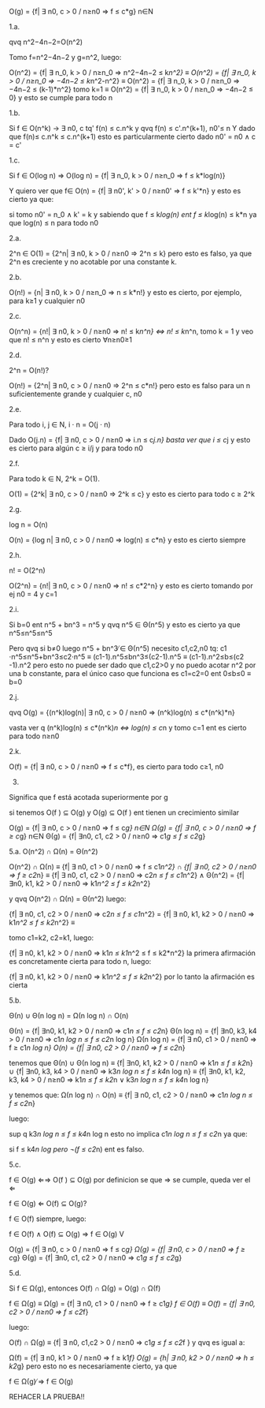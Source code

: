O(g) = {f| ∃ n0, c > 0 / n≥n0 ⇒ f ≤ c*g} n∈N

1.a.

qvq n^2−4n−2=O(n^2)

Tomo f=n^2−4n−2 y g=n^2, luego:

O(n^2) = {f| ∃ n_0, k > 0 / n≥n_0 ⇒ n^2−4n−2 ≤ k*n^2}
≡
O(n^2) = {f| ∃ n_0, k > 0 / n≥n_0 ⇒ −4n−2 ≤ k*n^2-n^2}
≡
O(n^2) = {f| ∃ n_0, k > 0 / n≥n_0 ⇒ −4n−2 ≤ (k-1)*n^2}
tomo k=1
≡
O(n^2) = {f| ∃ n_0, k > 0 / n≥n_0 ⇒ −4n−2 ≤ 0} y esto se cumple para todo n

1.b.

Si f ∈ O(n^k) → ∃ n0, c tq' f(n) ≤ c.n^k y qvq f(n) ≤ c'.n^(k+1), n0'≤ n
Y dado que f(n)≤ c.n^k ≤ c.n^(k+1) esto es particularmente cierto dado n0' = n0 ∧ c = c'

1.c.

Si f ∈ O(log n) ⇒ O(log n) = {f| ∃ n_0, k > 0 / n≥n_0 ⇒ f ≤ k*log(n)}

Y quiero ver que f∈ O(n) = {f| ∃ n0', k' > 0 / n≥n0' ⇒ f ≤ k'*n} y esto es cierto ya que:

si tomo n0' = n_0 ∧ k' = k y sabiendo que f ≤ k*log(n) ent f ≤ k*log(n) ≤ k*n ya que log(n) ≤ n para todo n0

2.a.

2^n ∈ O(1) = {2^n| ∃ n0, k > 0 / n≥n0 ⇒ 2^n ≤ k} pero esto es falso, ya que 2^n es creciente y no acotable por una constante k.

2.b.

O(n!) = {n| ∃ n0, k > 0 / n≥n_0 ⇒ n ≤ k*n!} y esto es cierto, por ejemplo, para k≥1 y cualquier n0

2.c.

O(n^n) = {n!| ∃ n0, k > 0 / n≥n0 ⇒ n! ≤ k*n^n}
⇔ n! ≤ k*n^n, tomo k = 1 y veo que n! ≤ n^n y esto es cierto ∀n≥n0≥1

2.d.

2^n = O(n!)?

O(n!) = {2^n| ∃ n0, c > 0 / n≥n0 ⇒ 2^n ≤ c*n!} pero esto es falso para un n suficientemente grande y cualquier c, n0

2.e.

Para todo i, j ∈ N, i · n = O(j · n)

Dado O(j.n) = {f| ∃ n0, c > 0 / n≥n0 ⇒ i.n ≤ c*j.n} basta ver que
i ≤ c*j y esto es cierto para algún c ≥ i/j y para todo n0

2.f.

Para todo k ∈ N, 2^k = O(1).

O(1) = {2^k| ∃ n0, c > 0 / n≥n0 ⇒ 2^k ≤ c} y esto es cierto para todo c ≥ 2^k

2.g.

log n = O(n)

O(n) = {log n| ∃ n0, c > 0 / n≥n0 ⇒ log(n) ≤ c*n}
y esto es cierto siempre

2.h.

n! = O(2^n)

O(2^n) = {n!| ∃ n0, c > 0 / n≥n0 ⇒ n! ≤ c*2^n} y esto es cierto tomando por ej n0 = 4 y c=1

2.i.

Si b=0 ent  n^5 + bn^3 = n^5 y qvq n^5 ∈ Θ(n^5) y esto es cierto ya que n^5≤n^5≤n^5

Pero qvq si b≠0 luego n^5 + bn^3 ̸∈ Θ(n^5) 
necesito c1,c2,n0 tq:
c1​⋅n^5≤n^5+bn^3≤c2​⋅n^5
≡
(c1-1).n^5≤bn^3≤(c2​-1).n^5
≡
(c1-1).n^2≤b≤(c2​-1).n^2 pero esto no puede ser dado que c1,c2>0 y no puedo acotar n^2 por una b constante, para el único caso que funciona es c1=c2=0 ent 0≤b≤0 ≡ b=0

2.j.

qvq O(g) = {(n^k)log(n)| ∃ n0, c > 0 / n≥n0 ⇒ (n^k)log(n) ≤ c*(n^k)*n}

vasta ver q (n^k)log(n) ≤ c*(n^k)*n ⇔ log(n) ≤ c*n y tomo c=1 ent es cierto para todo n≥n0

2.k.

O(f) = {f| ∃ n0, c > 0 / n≥n0 ⇒ f ≤ c*f}, es cierto para todo c≥1, n0

3.

Significa que f está acotada superiormente por g

si tenemos O(f ) ⊆ O(g) y O(g) ⊆ O(f ) ent tienen un crecimiento similar

O(g) = {f| ∃ n0, c > 0 / n≥n0 ⇒ f ≤ c*g} n∈N
Ω(g) = {f| ∃ n0, c > 0 / n≥n0 ⇒ f ≥ c*g} n∈N
Θ(g) = {f| ∃n0, c1, c2 > 0 / n≥n0 ⇒ c1*g ≤ f ≤ c2*g}

5.a.
O(n^2) ∩ Ω(n) = Θ(n^2)

O(n^2) ∩ Ω(n) ≡ 
{f| ∃ n0, c1 > 0 / n≥n0 ⇒ f ≤ c1*n^2} ∩ {f| ∃ n0, c2 > 0 / n≥n0 ⇒ f ≥ c2*n} ≡
{f| ∃ n0, c1, c2 > 0 / n≥n0 ⇒ c2*n ≤ f ≤ c1*n^2}
∧
Θ(n^2) = {f| ∃n0, k1, k2 > 0 / n≥n0 ⇒ k1*n^2 ≤ f ≤ k2*n^2}

y qvq O(n^2) ∩ Ω(n) = Θ(n^2) luego:

{f| ∃ n0, c1, c2 > 0 / n≥n0 ⇒ c2*n ≤ f ≤ c1*n^2} = 
{f| ∃ n0, k1, k2 > 0 / n≥n0 ⇒ k1*n^2 ≤ f ≤ k2*n^2} ≡

tomo c1=k2, c2=k1, luego:

{f| ∃ n0, k1, k2 > 0 / n≥n0 ⇒ k1*n ≤ k1*n^2 ≤ f ≤ k2*n^2}
la primera afirmación es concretamente cierta para todo n, luego:

{f| ∃ n0, k1, k2 > 0 / n≥n0 ⇒ k1*n^2 ≤ f ≤ k2*n^2} por lo tanto la afirmación es cierta

5.b.

Θ(n) ∪ Θ(n log n) = Ω(n log n) ∩ O(n)

Θ(n) = {f| ∃n0, k1, k2 > 0 / n≥n0 ⇒ c1*n ≤ f ≤ c2*n}
Θ(n log n) = {f| ∃n0, k3, k4 > 0 / n≥n0 ⇒ c1*n log n ≤ f ≤ c2*n log n}
Ω(n log n) = {f| ∃ n0, c1 > 0 / n≥n0 ⇒ f ≥ c1*n log n}
O(n) = {f| ∃ n0, c2 > 0 / n≥n0 ⇒ f ≤ c2*n}

tenemos que Θ(n) ∪ Θ(n log n) ≡ 
{f| ∃n0, k1, k2 > 0 / n≥n0 ⇒ k1*n ≤ f ≤ k2*n} ∪ {f| ∃n0, k3, k4 > 0 / n≥n0 ⇒ k3*n log n ≤ f ≤ k4*n log n} ≡
{f| ∃n0, k1, k2, k3, k4 > 0 / n≥n0 ⇒ k1*n ≤ f ≤ k2*n ∨ k3*n log n ≤ f ≤ k4*n log n}

y tenemos que:
Ω(n log n) ∩ O(n) ≡ {f| ∃ n0, c1, c2 > 0 / n≥n0 ⇒ c1*n log n ≤ f ≤ c2*n}

luego:

sup q k3*n log n ≤ f ≤ k4*n log n esto no implica c1*n log n ≤ f ≤ c2*n ya que:

si f ≤ k4*n log pero ¬(f ≤ c2*n) ent es falso.

5.c.

f ∈ O(g) ⇐⇒ O(f ) ⊆ O(g)
por definicion se que ⇒ se cumple, queda ver el ⇐

f ∈ O(g) ⇐ O(f) ⊆ O(g)?

f ∈ O(f) siempre, luego:

f ∈ O(f) ∧ O(f) ⊆ O(g) ⇒ f ∈ O(g) V

O(g) = {f| ∃ n0, c > 0 / n≥n0 ⇒ f ≤ c*g}
Ω(g) = {f| ∃ n0, c > 0 / n≥n0 ⇒ f ≥ c*g}
Θ(g) = {f| ∃n0, c1, c2 > 0 / n≥n0 ⇒ c1*g ≤ f ≤ c2*g}



5.d.

Si f ∈ Ω(g), entonces O(f) ∩ Ω(g) = O(g) ∩ Ω(f)

f ∈ Ω(g) ≡ Ω(g) = {f| ∃ n0, c1 > 0 / n≥n0 ⇒ f ≥ c1*g} 
f ∈ O(f) ≡ O(f) = {f| ∃ n0, c2 > 0 / n≥n0 ⇒ f ≤ c2*f}

luego:

O(f) ∩ Ω(g) ≡ {f| ∃ n0, c1,c2 > 0 / n≥n0 ⇒ c1*g ≤ f ≤ c2*f } y qvq es igual a:

Ω(f) = {f| ∃ n0, k1 > 0 / n≥n0 ⇒ f ≥ k1*f}
O(g) = {h| ∃ n0, k2 > 0 / n≥n0 ⇒ h ≤ k2*g} pero esto no es necesariamente cierto, ya que

f ∈ Ω(g) ̸⇒ f ∈ O(g)

REHACER LA PRUEBA!!